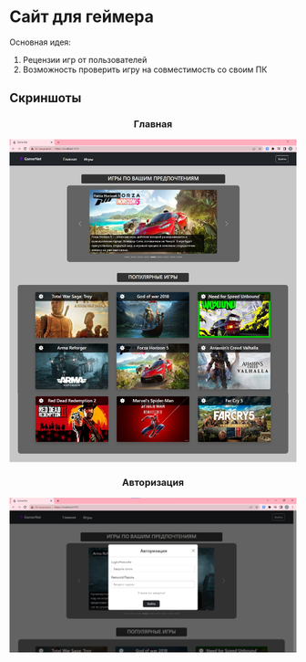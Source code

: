 # Сайт для геймера

Основная идея:
  1. Рецензии игр от пользователей
  2. Возможность проверить игру на совместимость со своим ПК
## Скриншоты
<h3 align="center">
  Главная
</h3>
<img src="https://github.com/vchepurnov/Project-X/blob/main/Gamernet%20%D0%93%D0%BB%D0%B0%D0%B2%D0%BD%D0%B0%D1%8F.jpg"/>
<h3 align="center">
  Авторизация
</h3>
<img src="https://github.com/vchepurnov/Project-X/blob/main/Gamernet%20%D0%90%D0%B2%D1%82%D0%BE%D1%80%D0%B8%D0%B7%D0%B0%D1%86%D0%B8%D1%8F.jpg"/>
